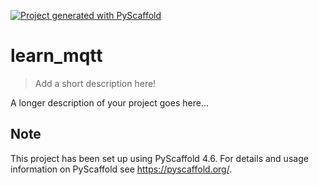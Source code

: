 <!-- These are examples of badges you might want to add to your README:
     please update the URLs accordingly

[![Built Status](https://api.cirrus-ci.com/github/<USER>/learn_mqtt.svg?branch=main)](https://cirrus-ci.com/github/<USER>/learn_mqtt)
[![ReadTheDocs](https://readthedocs.org/projects/learn_mqtt/badge/?version=latest)](https://learn_mqtt.readthedocs.io/en/stable/)
[![Coveralls](https://img.shields.io/coveralls/github/<USER>/learn_mqtt/main.svg)](https://coveralls.io/r/<USER>/learn_mqtt)
[![PyPI-Server](https://img.shields.io/pypi/v/learn_mqtt.svg)](https://pypi.org/project/learn_mqtt/)
[![Conda-Forge](https://img.shields.io/conda/vn/conda-forge/learn_mqtt.svg)](https://anaconda.org/conda-forge/learn_mqtt)
[![Monthly Downloads](https://pepy.tech/badge/learn_mqtt/month)](https://pepy.tech/project/learn_mqtt)
[![Twitter](https://img.shields.io/twitter/url/http/shields.io.svg?style=social&label=Twitter)](https://twitter.com/learn_mqtt)
-->

[![Project generated with PyScaffold](https://img.shields.io/badge/-PyScaffold-005CA0?logo=pyscaffold)](https://pyscaffold.org/)

# learn_mqtt

> Add a short description here!

A longer description of your project goes here...


<!-- pyscaffold-notes -->

## Note

This project has been set up using PyScaffold 4.6. For details and usage
information on PyScaffold see https://pyscaffold.org/.
